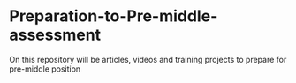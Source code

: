 # Preparation-to-Pre-middle-assessment
On this repository will be articles, videos and training projects to prepare for pre-middle position
